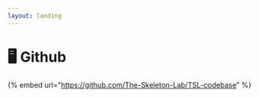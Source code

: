 ```yaml
---
layout: landing
---
```


# 🖥 Github

{% embed url="https://github.com/The-Skeleton-Lab/TSL-codebase" %}
